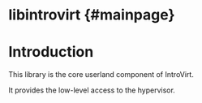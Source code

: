 libintrovirt {#mainpage}
============

# Introduction

This library is the core userland component of IntroVirt.

It provides the low-level access to the hypervisor.
